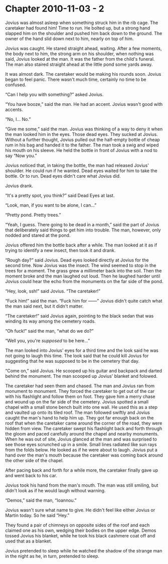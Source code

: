 # Chapter 2010-11-03 - 2

Jovius was almost asleep when something struck him in the rib cage. The
caretaker had found him! Time to run. He bolted up, but a strong hand
slapped him on the shoulder and pushed him back down to the ground. The
owner of the hand slid down next to him, nearly on top of him.

Jovius was caught. He stared straight ahead, waiting. After a few
moments, the body next to him, the strong arm on his shoulder, when
nothing was said, Jovius looked at the man. It was the father from the
child's funeral. The man also staired straight ahead at the little pond
some yards away.

It was almost dark. The caretaker would be making his rounds soon.
Jovius began to feel panic. There wasn't much time, certainly no time to
be confused.

“Can I help you with something?” asked Jovius.

“You have booze,” said the man. He had an accent. Jovius wasn't good
with accents.

“No, I... No.”

“Give me some,” said the man. Jovius was thinking of a way to deny
it when the man looked him in the eyes. Those dead eyes. They sucked
at Jovius. Without a further thought, Jovius pulled out the half-empty
bottle of cheap rum in his bag and handed it to the father. The man took
a swig and wiped his mouth on his sleeve. He held the bottle in front of
Jovius with a nod to say “Now you.”

Jovius noticed that, in taking the bottle, the man had released Jovius'
shoulder. He could run if he wanted. Dead eyes waited for him to take
the bottle. Or to run. Dead eyes didn't care what Jovius did.

Jovius drank.

“It's a pretty spot, you think?” said Dead Eyes at last.

“Look, man, if you want to be alone, I can...”

“Pretty pond. Pretty trees.”

“Yeah, I guess. There going to be dead in a month,” said the part of
Jovius that deliberately said things to get him into trouble. The man,
however, only nodded and stared at the pond.

Jovius offered him the bottle back after a while. The man looked at it
as if trying to identify a new insect, then took it and drank.

“Rough day?” said Jovius. Dead eyes looked directly at Jovius for
the second time. Now Jovius was the insect. The wind seemed to stop in
the trees for a moment. The grass grew a millimeter back into the soil.
Then the moment broke and the man laughed out loud. Then he laughed
harder until Jovius could hear the echo from the monuments on the far
side of the pond.

“Hey, look, ssh!” said Jovius. “The caretaker!”

“Fuck him!” said the man. “Fuck him for ——” Jovius didn't
quite catch what the man said next, but it didn't matter.

“The caretaker!” said Jovius again, pointing to the black sedan that
was winding its way among the cemetery roads.

“Oh fuck!” said the man, “what do we do?”

“Well you, you're *supposed* to be here...”

The man looked into Jovius' eyes for a third time and the look said
he was not going to laugh this time. The look said that he could kill
Jovius for suggesting that he was supposed to be in the cemetery that
day.

“Come on,” said Jovius. He scooped up his guitar and backpack and
darted behind the monument. The man scooped up Jovius' blanket and
folowed.

The caretaker had seen them and chased.  The man and Jovius ran from
monument to monument.  They forced the caretaker to get out of the
car with his flashlight and follow them on foot.  They gave him a merry
chase and wound up on the far side of the cemetery.  Jovius spotted a
small chapel with a small stone bench built into one wall.  He used this
as a step and vaulted up onto its tiled roof.  The man followed swiftly
and Jovius caught the man's hand to help him up.  They got far enough
back on the roof that when the caretaker came around the corner of the
road, they were hidden from view.  The caretaker swept his flashlight
back and forth through the gloom and paced carefully around the chapel
and nearby monuments.  When he was out of site, Jovius glanced at the
man and was surprised to see those eyes scrunched up in a smile.  Small
lines radiated like sun rays from the folds below.  He looked as if
he were about to laugh.  Jovius put a hand over the man's mouth because
the caretaker was coming back around the other side of the chapel.

After pacing back and forth for a while more, the caretaker finally
gave up and went back to his car.

Jovius took his hand from the man's mouth.  The man was still smiling,
but didn't look as if he would laugh without warning.

“Demos,” said the man, “Ioannou.”

Jovius wasn't sure what name to give.  He didn't feel like either 
Jovius or Martin today.  So he said “Hey.”

They found a pair of chimneys on opposite sides of the roof and
each claimed one as his own, wedging their bodies on the upper
edge.  Demos tossed Jovius his blanket, while he took his black cashmere
coat off and used that as a blanket.

Jovius pretended to sleep while he watched the shadow of the strange
man in the night as he, in turn, pretended to sleep.

